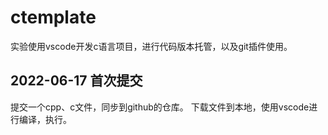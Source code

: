 # ctemplate
实验使用vscode开发c语言项目，进行代码版本托管，以及git插件使用。

## 2022-06-17 首次提交
提交一个cpp、c文件，同步到github的仓库。
下载文件到本地，使用vscode进行编译，执行。

